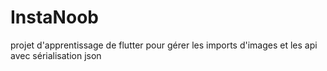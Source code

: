 # InstaNoob
projet d'apprentissage de flutter pour gérer les imports d'images et les api avec sérialisation json
